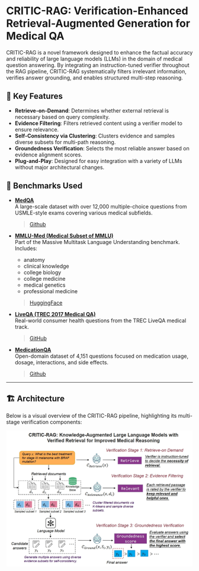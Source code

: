 # CRITIC-RAG: Verification-Enhanced Retrieval-Augmented Generation for Medical QA

CRITIC-RAG is a novel framework designed to enhance the factual accuracy and reliability of large language models (LLMs) in the domain of medical question answering. By integrating an instruction-tuned verifier throughout the RAG pipeline, CRITIC-RAG systematically filters irrelevant information, verifies answer grounding, and enables structured multi-step reasoning.

## 🧠 Key Features

- **Retrieve-on-Demand**: Determines whether external retrieval is necessary based on query complexity.
- **Evidence Filtering**: Filters retrieved content using a verifier model to ensure relevance.
- **Self-Consistency via Clustering**: Clusters evidence and samples diverse subsets for multi-path reasoning.
- **Groundedness Verification**: Selects the most reliable answer based on evidence alignment scores.
- **Plug-and-Play**: Designed for easy integration with a variety of LLMs without major architectural changes.


## 🧪 Benchmarks Used

- **[MedQA](https://arxiv.org/abs/2309.06024)**  
  A large-scale dataset with over 12,000 multiple-choice questions from USMLE-style exams covering various medical subfields.

  > [Github](https://github.com/jind11/MedQA)


- **[MMLU-Med (Medical Subset of MMLU)](https://arxiv.org/abs/2009.03300)**  
  Part of the Massive Multitask Language Understanding benchmark. Includes:
  - anatomy  
  - clinical knowledge  
  - college biology  
  - college medicine  
  - medical genetics  
  - professional medicine  
  > [HuggingFace](https://huggingface.co/datasets/cais/mmlu)

- **[LiveQA (TREC 2017 Medical QA)](https://trec.nist.gov/data/medical.html)**  
  Real-world consumer health questions from the TREC LiveQA medical track.
  > [GitHub](https://github.com/abachaa/LiveQA_MedicalTask_TREC2017)

- **[MedicationQA](https://aclanthology.org/2023.acl-long.610/)**  
  Open-domain dataset of 4,151 questions focused on medication usage, dosage, interactions, and side effects.
  > [Github](https://github.com/abachaa/Medication_QA_MedInfo2019)

---

## 🏗️ Architecture

Below is a visual overview of the CRITIC-RAG pipeline, highlighting its multi-stage verification components:

![CRITIC-RAG Pipeline](critic-rag-pipeline.png)



